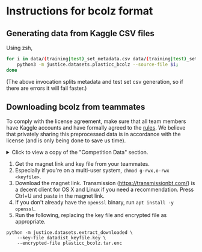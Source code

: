 # Instructions for bcolz format

## Generating data from Kaggle CSV files

Using zsh,

```sh
for i in data/(training|test)_set_metadata.csv data/(training|test)_set.csv; do
    python3 -m justice.datasets.plasticc_bcolz --source-file $i;
done
```

(The above invocation splits metadata and test set csv generation,
so if there are errors it will fail faster.)


## Downloading bcolz from teammates

To comply with the license agreement, make sure that all team members have Kaggle
accounts and have formally agreed to the [rules](https://www.kaggle.com/c/PLAsTiCC-2018/rules).
We believe that privately sharing this preprocessed data is in accordance with the
license (and is only being done to save us time).

<details><summary>Click to view a copy of the "Competition Data" section.</summary>
<p>

### 7. COMPETITION DATA.
"Competition Data" means the data or datasets available from the Competition Website for
the purpose of use in the Competition, including any prototype or executable code provided
on the Competition Website.

A. Data Access and Use. Unless otherwise restricted under the Competition Specific Rules
above, after your acceptance of these Rules, you may access and use the Competition Data
for the purposes of the Competition, participation on Kaggle Website forums, academic
research and education, and other non-commercial purposes.

B. Data Security. You agree to use reasonable and suitable measures to prevent persons who
have not formally agreed to these Rules from gaining access to the Competition Data. You
agree not to transmit, duplicate, publish, redistribute or otherwise provide or make
available the Data to any party not participating in the Competition. You agree to notify
Kaggle immediately upon learning of any possible unauthorized transmission or unauthorized
access of the Data and agree to work with Kaggle to rectify any unauthorized transmission.
You agree that participation in the Competition will not be construed as having or being
granted a license (expressly, by implication, estoppel, or otherwise) under, or any right
of ownership in, any of the Data.

C. External Data. Unless otherwise expressly stated on the Competition Website, you may
not use data other than the Competition Data to develop and test your models and
Submissions. Competition Sponsor reserves the right to disqualify any Participant who
Competition Sponsor discovers has undertaken or attempted to undertake the use of data
other than the Competition Data, or who uses the Competition Data other than as permitted
by the Competition Website and these Rules.

</p>
</details>

 1. Get the magnet link and key file from your teammates.
 1. Especially if you're on a multi-user system, `chmod g-rwx,o-rwx <keyfile>`.
 1. Download the magnet link. Transmission (https://transmissionbt.com/) is a decent
    client for OS X and Linux if you need a recommendation. Press Ctrl+U and paste in the
    magnet link.
 1. If you don't already have the `openssl` binary, run `apt install -y openssl`.
 1. Run the following, replacing the key file and encrypted file as appropriate.

```
python -m justice.datasets.extract_downloaded \
    --key-file datadist_keyfile.key \
    --encrypted-file plasticc_bcolz.tar.enc
```

